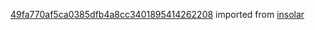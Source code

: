 [49fa770af5ca0385dfb4a8cc3401895414262208](https://github.com/insolar/insolar/commit/49fa770af5ca0385dfb4a8cc3401895414262208) imported from [insolar](https://github.com/insolar/insolar)
